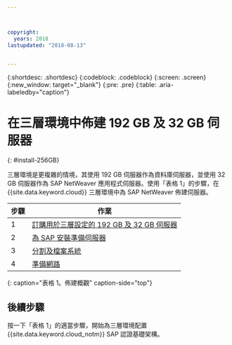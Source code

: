 ```yaml
---



copyright:
  years: 2018
lastupdated: "2018-08-13"


---
```


{:shortdesc: .shortdesc}
{:codeblock: .codeblock}
{:screen: .screen}
{:new_window: target="_blank"}
{:pre: .pre}
{:table: .aria-labeledby="caption"}

# 在三層環境中佈建 192 GB 及 32 GB 伺服器
{: #install-256GB}

三層環境是更複雜的情境，其使用 192 GB 伺服器作為資料庫伺服器，並使用 32 GB 伺服器作為 SAP NetWeaver 應用程式伺服器。使用「表格 1」的步驟，在 {{site.data.keyword.cloud}} 三層環境中為 SAP NetWeaver 佈建伺服器。

|步驟 |作業 |
| --- | --- |
|1 |[訂購用於三層設定的 192 GB 及 32 GB 伺服器](/docs/infrastructure/sap-netweaver-rhel-qrg/rhel-set-up-infrastructure-three-tier.html) |
|2 |[為 SAP 安裝準備伺服器](/docs/infrastructure/sap-netweaver-rhel-qrg/rhel-prepare-server-256GB.html) |
|3 |[分割及檔案系統](/docs/infrastructure/sap-netweaver-rhel-qrg/rhel-partition-256GB.html) |
|4 |[準備網路](/docs/infrastructure/sap-netweaver-rhel-qrg/rhel-prepare-network.html#network) |
{: caption="表格 1。佈建概觀" caption-side="top"}

## 後續步驟

按一下「表格 1」的適當步驟，開始為三層環境配置 {{site.data.keyword.cloud_notm}} SAP 認證基礎架構。
